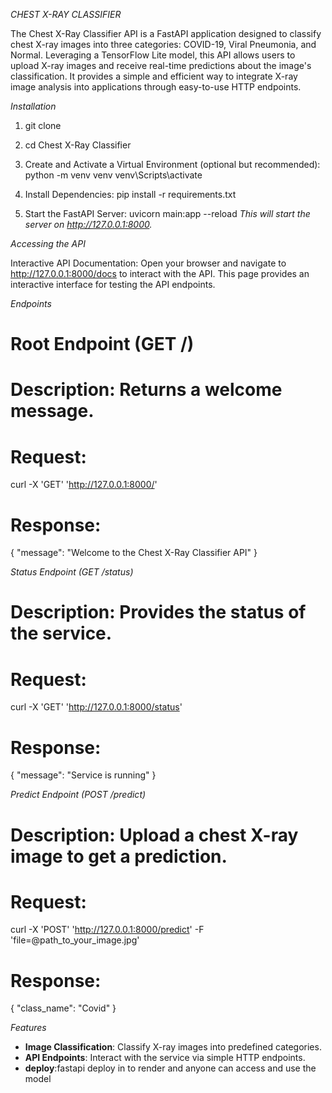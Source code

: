 *CHEST X-RAY CLASSIFIER*

The Chest X-Ray Classifier API is a FastAPI application designed to classify chest X-ray images into three categories: COVID-19, Viral Pneumonia, and Normal. Leveraging a TensorFlow Lite model, this API allows users to upload X-ray images and receive real-time predictions about the image's classification. It provides a simple and efficient way to integrate X-ray image analysis into applications through easy-to-use HTTP endpoints.

*Installation*

1. git clone 

2. cd Chest X-Ray Classifier

3. Create and Activate a Virtual Environment (optional but recommended):
    python -m venv venv
    venv\Scripts\activate

4. Install Dependencies:
    pip install -r requirements.txt

5. Start the FastAPI Server:
    uvicorn main:app --reload   *This will start the server on http://127.0.0.1:8000.*


*Accessing the API*

Interactive API Documentation: Open your browser and navigate to http://127.0.0.1:8000/docs to interact with the API. This page provides an interactive interface for testing the API endpoints.


*Endpoints*

# Root Endpoint (GET /)
# Description: Returns a welcome message.
# Request:
curl -X 'GET' 'http://127.0.0.1:8000/'
# Response:
{
  "message": "Welcome to the Chest X-Ray Classifier API"
}

*Status Endpoint (GET /status)*

# Description: Provides the status of the service.
# Request:
curl -X 'GET' 'http://127.0.0.1:8000/status'
# Response:
{
  "message": "Service is running"
}


*Predict Endpoint (POST /predict)*
# Description: Upload a chest X-ray image to get a prediction.
# Request:
curl -X 'POST' 'http://127.0.0.1:8000/predict' -F 'file=@path_to_your_image.jpg'
# Response:
{
  "class_name": "Covid"
}

*Features*

- **Image Classification**: Classify X-ray images into predefined categories.
- **API Endpoints**: Interact with the service via simple HTTP endpoints.
- **deploy**:fastapi deploy in to render and anyone can access and use the model